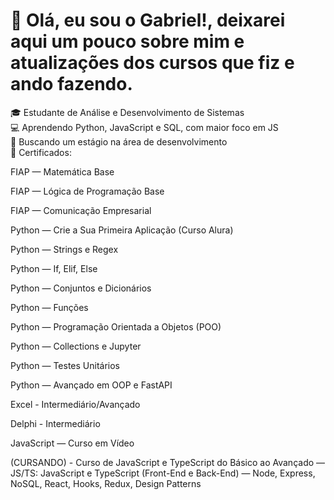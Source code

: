 # 👋 Olá, eu sou o Gabriel!, deixarei aqui um pouco sobre mim e atualizações dos cursos que fiz e ando fazendo.

🎓 Estudante de Análise e Desenvolvimento de Sistemas  
💻 Aprendendo Python, JavaScript e SQL, com maior foco em JS          
🚀 Buscando um estágio na área de desenvolvimento  
📜 Certificados:

FIAP — Matemática Base

FIAP — Lógica de Programação Base

FIAP — Comunicação Empresarial

Python — Crie a Sua Primeira Aplicação (Curso Alura)

Python — Strings e Regex

Python — If, Elif, Else

Python — Conjuntos e Dicionários

Python — Funções

Python — Programação Orientada a Objetos (POO)

Python — Collections e Jupyter

Python — Testes Unitários

Python — Avançado em OOP e FastAPI

Excel - Intermediário/Avançado

Delphi - Intermediário

JavaScript — Curso em Vídeo

(CURSANDO) - Curso de JavaScript e TypeScript do Básico ao Avançado — JS/TS: JavaScript e TypeScript (Front-End e Back-End) — Node, Express, NoSQL, React, Hooks, Redux, Design Patterns


